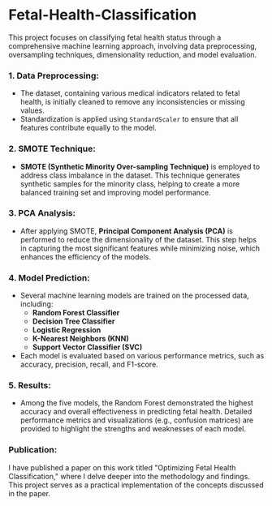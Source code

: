# Fetal-Health-Classification

This project focuses on classifying fetal health status through a comprehensive machine learning approach, involving data preprocessing, oversampling techniques, dimensionality reduction, and model evaluation.

### 1. Data Preprocessing:
   - The dataset, containing various medical indicators related to fetal health, is initially cleaned to remove any inconsistencies or missing values.
   - Standardization is applied using `StandardScaler` to ensure that all features contribute equally to the model.

### 2. SMOTE Technique:
   - **SMOTE (Synthetic Minority Over-sampling Technique)** is employed to address class imbalance in the dataset. This technique generates synthetic samples for the minority class, helping to create a more balanced training set and improving model performance.

### 3. PCA Analysis:
   - After applying SMOTE, **Principal Component Analysis (PCA)** is performed to reduce the dimensionality of the dataset. This step helps in capturing the most significant features while minimizing noise, which enhances the efficiency of the models.

### 4. Model Prediction:
   - Several machine learning models are trained on the processed data, including:
     - **Random Forest Classifier**
     - **Decision Tree Classifier**
     - **Logistic Regression**
     - **K-Nearest Neighbors (KNN)**
     - **Support Vector Classifier (SVC)**
   - Each model is evaluated based on various performance metrics, such as accuracy, precision, recall, and F1-score.

### 5. Results:
   - Among the five models, the Random Forest demonstrated the highest accuracy and overall effectiveness in predicting fetal health. Detailed performance metrics and visualizations (e.g., confusion matrices) are provided to highlight the strengths and weaknesses of each model.
     
### Publication:
I have published a paper on this work titled "Optimizing Fetal Health Classification," where I delve deeper into the methodology and findings. This project serves as a practical implementation of the concepts discussed in the paper.


